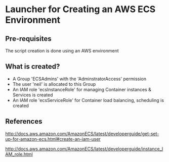 # Launcher for Creating an AWS ECS Environment

## Pre-requisites

The script creation is done using an AWS environment

## What is created?

 * A Group 'ECSAdmins' with the 'AdminstratorAccess' permission
 * The user 'neil' is allocated to this Group
 * An IAM role 'ecsInstanceRole' for managing Container instances & Services is created
 * An IAM role 'ecsServiceRole' for Container load balancing, scheduling is created



## References

http://docs.aws.amazon.com/AmazonECS/latest/developerguide/get-set-up-for-amazon-ecs.html#create-an-iam-user

http://docs.aws.amazon.com/AmazonECS/latest/developerguide/instance_IAM_role.html 

